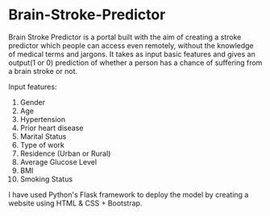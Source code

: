 # Brain-Stroke-Predictor

Brain Stroke Predictor is a portal built with the aim of creating a stroke predictor which people can access even remotely, without the knowledge of medical terms and jargons. 
It takes as input basic features and gives an output(1 or 0) prediction of whether a person has a chance of suffering from a brain stroke or not.

Input features:
1) Gender
2) Age
3) Hypertension
4) Prior heart disease
5) Marital Status
6) Type of work
7) Residence (Urban or Rural)
8) Average Glucose Level
9) BMI
10) Smoking Status

I have used Python's Flask framework to deploy the model by creating a website using HTML & CSS + Bootstrap.
